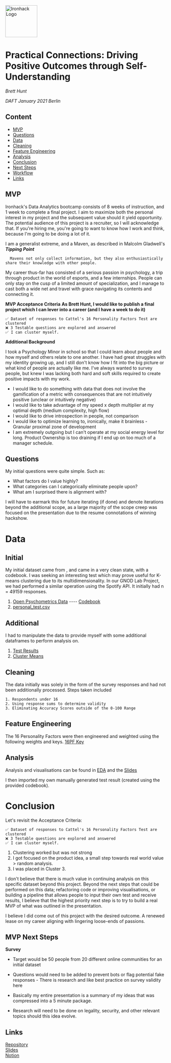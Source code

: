 <img src="https://bit.ly/2VnXWr2" alt="Ironhack Logo" width="100"/>

# Practical Connections: Driving Positive Outcomes through Self-Understanding
*Brett Hunt*

*DAFT January 2021 Berlin*

## Content
- [MVP](#mvp)
- [Questions](#questions)
- [Data](#data)
- [Cleaning](#cleaning)
- [Feature Engineering](#feature-engineering)
- [Analysis](#analysis)
- [Conclusion](#conclusion)
- [Next Steps](#Next-Steps)
- [Workflow](#workflow)
- [Links](#links)

## MVP

Ironhack's Data Analytics bootcamp consists of 8 weeks of instruction, and 1 week to complete a final project. I aim to maximize both the personal interest in my project and the subsequent value should it yield opportunity. The potential audience of this project is a recruiter, so I will acknowledge that. If you're hiring me, you're going to want to know how I work and think, because I'm going to be doing a lot of it. 

I am a generalist extreme, and a Maven, as described in Malcolm Gladwell's ***Tipping Point***
      
      Mavens not only collect information, but they also enthusiastically share their knowledge with other people.
      
My career thus-far has consisted of a serious passion in psychology, a trip through product in the world of esports, and a few internships. People can only stay on the cusp of a limited amount of specialization, and I manage to cast both a wide net and travel with grace navigating its contents and connecting it.

**MVP Acceptance Criteria**
**As Brett Hunt, I would like to publish a final project which I can lever into a career (and I have a week to do it)**
    
    ✅ Dataset of responses to Cattel's 16 Personality Factors Test are clustered
    ❌ 3 Testable questions are explored and answered
    ✅ I can cluster myself.
    

**Additional Background**

I took a Psychology Minor in school so that I could learn about people and how myself and others relate to one another. I have had great struggles with my identity growing up, and I still don't know how I fit into the big picture or what kind of people are actually like me. I've always wanted to survey people, but knew I was lacking both hard and soft skills required to create positive impacts with my work.

* I would like to do something with data that does not involve the gamification of a metric with consequences that are not intuitively positive (unclear or intuitively negative)
* I would like to take advantage of my speed x depth multiplier at my optimal depth (medium complexity, high flow)
* I would like to drive introspection in people, not comparison
* I would like to optimize learning to, ironically, make it brainless - Granular proximal zone of development
* I am extremely outgoing but I can't operate at my social energy level for long. Product Ownership is too draining if I end up on too much of a manager schedule.


## Questions

My initial questions were quite simple. Such as:

* What factors do I value highly? 
* What categories can I categorically eliminate people upon? 
* What am I surprised there is alignment with?

I will have to earmark this for future iterating (if done) and denote iterations beyond the additional scope, as a large majority of the scope creep was focused on the presentation due to the resume connotations of winning hackshow. 

# Data
## Initial

My initial dataset came from , and came in a very clean state, with a codebook. I was seeking an interesting test which may prove useful for K-means clustering due to its multidimensionality. In our GNOD Lab Project, we had performed a similar operation using the Spotify API. It initially had n = 49159 responses.

   1. [Open Psychometrics Data](https://openpsychometrics.org/_rawdata/) ---- [Codebook](link)
   2. [personal_test.csv](link)


## Additional

I had to manipulate the data to provide myself with some additional dataframes to perform analysis on.
   1. [Test Results](link)
   2. [Cluster Means](link)


## Cleaning
The data initially was solely in the form of the survey responses and had not been additionally processed. Steps taken included

    1. Respondents under 16
    2. Using response sums to determine validity
    3. Eliminating Accuracy Scores outside of the 0-100 Range
  
## Feature Engineering

  The 16 Personality Factors were then engineered and weighted using the following weights and keys.
  [16PF Key](https://ipip.ori.org/new16PFKey.htm)
    
## Analysis

Analysis and visualisations can be found in [EDA](https://github.com/signalcdn/16PF/blob/main/EDA.ipynb) and the [Slides](https://docs.google.com/presentation/d/1R72-R39yuZX5N6m_s9TgAdZO4dB-4qyhevQ8cyn099s/edit?usp=sharing)  

I then imported my own manually generated test result (created using the provided codebook).

# Conclusion

Let's revisit the Acceptance Criteria:

    ✅ Dataset of responses to Cattel's 16 Personality Factors Test are clustered
    ❌ 3 Testable questions are explored and answered
    ✅ I can cluster myself.

1. Clustering worked but was not strong
2. I got focused on the product idea, a small step towards real world value > random analysis.
3. I was placed in Cluster 3.

I don't believe that there is much value in continuing analysis on this specific dataset beyond this project. Beyond the next steps that could be performed on this data; refactoring code or improving visualisations, or building a pipeline that allows people to input their own test and receive results, I believe that the highest priority next step is to try to build a real MVP of what was outlined in the presentation.

I believe I did come out of this project with the desired outcome. A renewed lease on my career aligning with lingering loose-ends of passions. 

## MVP Next Steps
**Survey**
* Target would be 50 people from 20 different online communities for an initial dataset
* Questions would need to be added to prevent bots or flag potential fake responses - There is research and like best practice on survey validity here

* Basically my entire presentation is a summary of my ideas that was compressed into a 5 minute package.
* Research will need to be done on legality, security, and other relevant topics should this idea evolve.

## Links

[Repository](https://github.com/signalcdn)  
[Slides](https://docs.google.com/presentation/d/1R72-R39yuZX5N6m_s9TgAdZO4dB-4qyhevQ8cyn099s/edit?usp=sharing)  
[Notion](https://www.notion.so/4b480f1de32f415f942bf78e9b006bd1?v=db5d5343450045a7b9b8c934a26c86be)  
